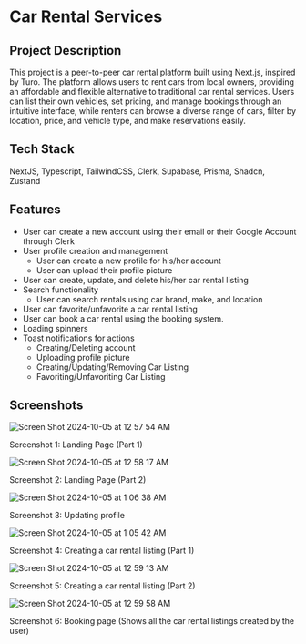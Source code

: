 # Car Rental Services

## Project Description

This project is a peer-to-peer car rental platform built using Next.js, inspired by Turo. The platform allows users to rent cars from local owners, providing an affordable and flexible alternative to traditional car rental services. Users can list their own vehicles, set pricing, and manage bookings through an intuitive interface, while renters can browse a diverse range of cars, filter by location, price, and vehicle type, and make reservations easily.

## Tech Stack

NextJS, Typescript, TailwindCSS, Clerk, Supabase, Prisma, Shadcn, Zustand

## Features

- User can create a new account using their email or their Google Account through Clerk
- User profile creation and management
  - User can create a new profile for his/her account 
  - User can upload their profile picture
- User can create, update, and delete his/her car rental listing
- Search functionality
  - User can search rentals using car brand, make, and location
- User can favorite/unfavorite a car rental listing
- User can book a car rental using the booking system.
- Loading spinners
- Toast notifications for actions
  - Creating/Deleting account
  - Uploading profile picture
  - Creating/Updating/Removing Car Listing
  - Favoriting/Unfavoriting Car Listing

## Screenshots

![Screen Shot 2024-10-05 at 12 57 54 AM](https://github.com/user-attachments/assets/d014dcfb-1254-48a9-a19d-12fb8adfa57d)

Screenshot 1: Landing Page (Part 1)


![Screen Shot 2024-10-05 at 12 58 17 AM](https://github.com/user-attachments/assets/154da9d4-bd8e-468f-a25b-e0090f064cea)

Screenshot 2: Landing Page (Part 2)

![Screen Shot 2024-10-05 at 1 06 38 AM](https://github.com/user-attachments/assets/cd67d24b-afe9-4af9-9220-0cc3fdba1e13)

Screenshot 3: Updating profile

![Screen Shot 2024-10-05 at 1 05 42 AM](https://github.com/user-attachments/assets/a177a3e7-dd9f-4ea0-909b-a64a702e3225)

Screenshot 4: Creating a car rental listing (Part 1)

![Screen Shot 2024-10-05 at 12 59 13 AM](https://github.com/user-attachments/assets/b1e362d2-e745-41ab-8f44-2cdebfa3079d)

Screenshot 5: Creating a car rental listing (Part 2)

![Screen Shot 2024-10-05 at 12 59 58 AM](https://github.com/user-attachments/assets/d4e8fc77-bd87-49d8-9de2-294e6a2e9d4b)

Screenshot 6: Booking page (Shows all the car rental listings created by the user)








